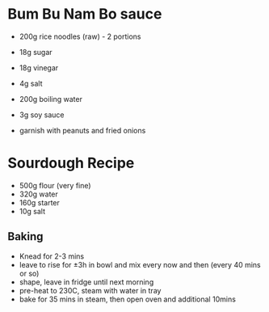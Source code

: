 # Bum Bu Nam Bo sauce

* 200g rice noodles (raw) - 2 portions
* 18g sugar
* 18g vinegar
* 4g salt
* 200g boiling water
* 3g soy sauce

* garnish with peanuts and fried onions

# Sourdough Recipe

* 500g flour (very fine)
* 320g water
* 160g starter
* 10g salt

## Baking

* Knead for 2-3 mins
* leave to rise for ±3h in bowl and mix every now and then (every 40 mins or so)
* shape, leave in fridge until next morning
* pre-heat to 230C, steam with water in tray
* bake for 35 mins in steam, then open oven and additional 10mins
